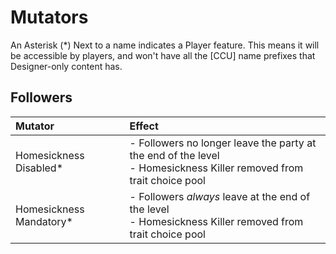 ﻿#		Mutators
An Asterisk (*) Next to a name indicates a Player feature. This means it will be accessible by players, and won't have all the [CCU] name prefixes that Designer-only content has.
##			Followers
|Mutator											|Effect													|
|:--------------------------------------------------|:------------------------------------------------------|
|Homesickness Disabled*								|- Followers no longer leave the party at the end of the level<br>- Homesickness Killer removed from trait choice pool
|Homesickness Mandatory*							|- Followers *always* leave at the end of the level<br>- Homesickness Killer removed from trait choice pool